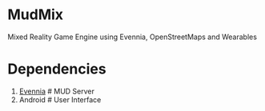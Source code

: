 # MudMix
Mixed Reality Game Engine using Evennia, OpenStreetMaps and Wearables

# Dependencies
1. [Evennia](http://www.evennia.com) # MUD Server
2. Android                    # User Interface

